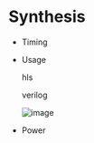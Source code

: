 # Synthesis
* Timing
* Usage

  hls

  

  verilog
  
  ![image](https://github.com/Kman1016/SocLab/assets/72218646/98691ae1-fe15-48ed-aa82-b0f9a1a55bb1)

* Power
